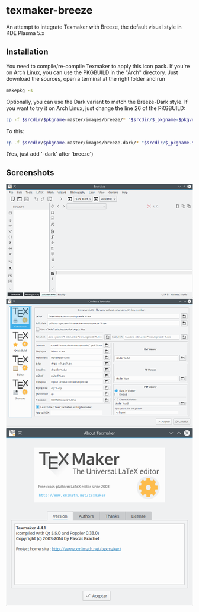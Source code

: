 # texmaker-breeze
 An attempt to integrate Texmaker with Breeze, the default visual style in KDE Plasma 5.x

## Installation
You need to compile/re-compile Texmaker to apply this icon pack. If you're on Arch Linux, you can use the PKGBUILD in the "Arch" directory. Just download the sources, open a terminal at the right folder and run
```bash
makepkg -s
```
Optionally, you can use the Dark variant to match the Breeze-Dark style. If you want to try it on Arch Linux, just change the line 26 of the PKGBUILD:
```bash
cp -f $srcdir/$pkgname-master/images/breeze/* "$srcdir/$_pkgname-$pkgver/images/"
```
To this:
```bash
cp -f $srcdir/$pkgname-master/images/breeze-dark/* "$srcdir/$_pkgname-$pkgver/images/"
```
(Yes, just add '-dark' after 'breeze')

## Screenshots
![Main Window](screenshots/main.png)
![Configuration Window](screenshots/config.png)
![About](screenshots/about.png)